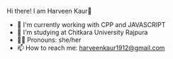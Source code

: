 Hi there! I am Harveen Kaur👋

- 🔭 I'm currently working with CPP and JAVASCRIPT
- 🔭 I'm studying at Chitkara University Rajpura
- 👨‍💻 Pronouns: she/her
- 📫 How to reach me: harveenkaur1912@gmail.com

